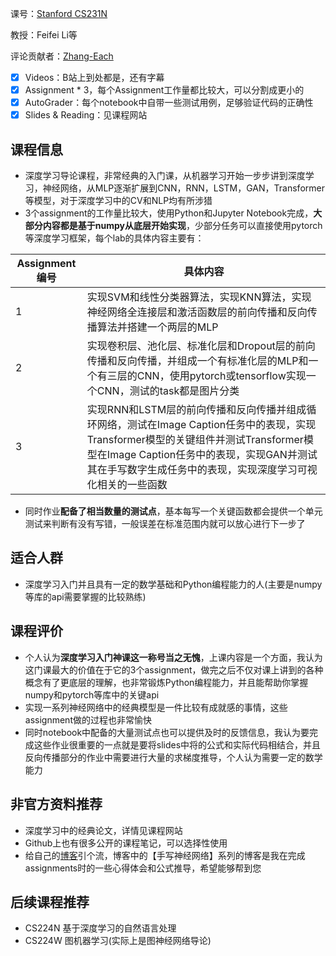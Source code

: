 课号：[Stanford CS231N](http://cs231n.stanford.edu/)

教授：Feifei Li等

评论贡献者：[Zhang-Each](https://github.com/Zhang-Each)

- [X] Videos：B站上到处都是，还有字幕
- [X] Assignment * 3，每个Assignment工作量都比较大，可以分割成更小的
- [X] AutoGrader：每个notebook中自带一些测试用例，足够验证代码的正确性
- [X] Slides & Reading：见课程网站

## 课程信息

- 深度学习导论课程，非常经典的入门课，从机器学习开始一步步讲到深度学习，神经网络，从MLP逐渐扩展到CNN，RNN，LSTM，GAN，Transformer等模型，对于深度学习中的CV和NLP均有所涉猎
- 3个assignment的工作量比较大，使用Python和Jupyter Notebook完成，**大部分内容都是基于numpy从底层开始实现**，少部分任务可以直接使用pytorch等深度学习框架，每个lab的具体内容主要有：

| Assignment编号 | 具体内容                                                     |
| -------------- | ------------------------------------------------------------ |
| 1              | 实现SVM和线性分类器算法，实现KNN算法，实现神经网络全连接层和激活函数层的前向传播和反向传播算法并搭建一个两层的MLP |
| 2              | 实现卷积层、池化层、标准化层和Dropout层的前向传播和反向传播，并组成一个有标准化层的MLP和一个有三层的CNN，使用pytorch或tensorflow实现一个CNN，测试的task都是图片分类 |
| 3              | 实现RNN和LSTM层的前向传播和反向传播并组成循环网络，测试在Image Caption任务中的表现，实现Transformer模型的关键组件并测试Transformer模型在Image Caption任务中的表现，实现GAN并测试其在手写数字生成任务中的表现，实现深度学习可视化相关的一些函数 |

- 同时作业**配备了相当数量的测试点**，基本每写一个关键函数都会提供一个单元测试来判断有没有写错，一般误差在标准范围内就可以放心进行下一步了

## 适合人群

- 深度学习入门并且具有一定的数学基础和Python编程能力的人(主要是numpy等库的api需要掌握的比较熟练)

## 课程评价

- 个人认为**深度学习入门神课这一称号当之无愧**，上课内容是一个方面，我认为这门课最大的价值在于它的3个assignment，做完之后不仅对课上讲到的各种概念有了更底层的理解，也非常锻炼Python编程能力，并且能帮助你掌握numpy和pytorch等库中的关键api
- 实现一系列神经网络中的经典模型是一件比较有成就感的事情，这些assignment做的过程也非常愉快
- 同时notebook中配备的大量测试点也可以提供及时的反馈信息，我认为要完成这些作业很重要的一点就是要将slides中将的公式和实际代码相结合，并且反向传播部分的作业中需要进行大量的求梯度推导，个人认为需要一定的数学能力

## 非官方资料推荐

- 深度学习中的经典论文，详情见课程网站
- Github上也有很多公开的课程笔记，可以选择性使用
- 给自己的[博客](https://zhang-each.github.io/)引个流，博客中的【手写神经网络】系列的博客是我在完成assignments时的一些心得体会和公式推导，希望能够帮到您

## 后续课程推荐

- CS224N 基于深度学习的自然语言处理
- CS224W 图机器学习(实际上是图神经网络导论)